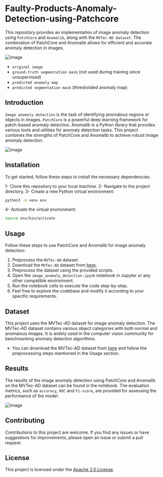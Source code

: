 # Faulty-Products-Anomaly-Detection-using-Patchcore
This repository provides an implementation of image anomaly detection using `PatchCore` and `Anomalib`, along with the `MVTec-AD dataset`. The combination of PatchCore and Anomalib allows for efficient and accurate anomaly detection in images.

![image](https://github.com/Basel-anaya/Faulty-Products-Anomaly-Detection-using-Patchcore/assets/81964452/cd40118c-3b65-4230-8bda-272ba7c9f701)

* `original image`
* `ground-truth segmentation mask` (not used during training since unsupervised)
* `predicted anomaly map`
* `predicted segmentation mask` (thresholded anomaly map)

## Introduction
`Image anomaly detection` is the task of identifying anomalous regions or objects in images. `PatchCore` is a powerful deep learning framework for patch-based anomaly detection. Anomalib is a Python library that provides various tools and utilities for anomaly detection tasks. This project combines the strengths of PatchCore and Anomalib to achieve robust image anomaly detection.

![image](https://github.com/Basel-anaya/Faulty-Products-Anomaly-Detection-using-Patchcore/assets/81964452/3da099f7-d19d-4e33-9ecb-487472389e5e)

## Installation
To get started, follow these steps to install the necessary dependencies:

1- Clone this repository to your local machine.
2- Navigate to the project directory.
3- Create a new Python virtual environment:
```bash
python3 -m venv env
```
4- Activate the virtual environment:
```bash
source env/bin/activate
```

## Usage
Follow these steps to use PatchCore and Anomalib for image anomaly detection:

1. Preprocess the `MVTec-AD` dataset:
2. Download the `MVTec-AD` dataset from [here](https://www.mvtec.com/company/research/datasets/mvtec-ad/).
3. Preprocess the dataset using the provided scripts.
4. Open the `image_anomaly_detection.ipynb` notebook in Jupyter or any other compatible environment.
5. Run the notebook cells to execute the code step-by-step.
6. Feel free to explore the codebase and modify it according to your specific requirements.

## Dataset
This project uses the MVTec-AD dataset for image anomaly detection. The MVTec-AD dataset contains various object categories with both normal and anomalous images. It is widely used in the computer vision community for benchmarking anomaly detection algorithms.

* You can download the MVTec-AD dataset from [here](https://www.mvtec.com/company/research/datasets/mvtec-ad/) and follow the preprocessing steps mentioned in the Usage section.

## Results
The results of the image anomaly detection using PatchCore and Anomalib on the MVTec-AD dataset can be found in the notebook. The evaluation metrics, such as `accuracy`, `ROC` and `F1-score`, are provided for assessing the performance of the model.

![image](https://github.com/Basel-anaya/Faulty-Products-Anomaly-Detection-using-Patchcore/assets/81964452/7a09a08f-874a-4048-9712-0e9b8c4b8257)

## Contributing
Contributions to this project are welcome. If you find any issues or have suggestions for improvements, please open an issue or submit a pull request.

## License
This project is licensed under the [Apache 2.0 License](LICENSE).
